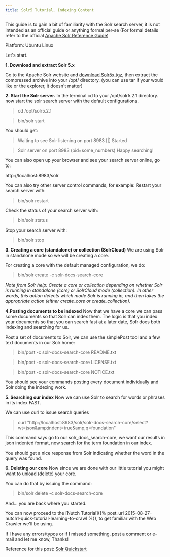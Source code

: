 ```yaml
---
title: Solr5 Tutorial, Indexing Content
---
```


This guide is to gain a bit of familiarity with the Solr search server, it is
not intended as an official guide or anything formal per-se (For formal details
refer to the official 
[Apache Solr Reference Guide](https://cwiki.apache.org/confluence/display/solr/Apache+Solr+Reference+Guide))

Platform: Ubuntu Linux

Let's start.

**1. Download and extract Solr 5.x**

Go to the Apache Solr website and [download Solr5x.tgz](http://www.apache.org/dyn/closer.cgi), 
then extract the compressed archive into your /opt/ directory. (you can use tar 
if your would like or the explorer, it doesn't matter)

**2. Start the Solr server.** 
In the terminal cd to your /opt/solr5.2.1
directory. now start the solr search server with the default configurations.

> cd /opt/solr5.2.1 

> bin/solr start 

You should get:

> Waiting to see Solr listening on port 8983 [|] Started

> Solr server on port 8983 (pid=some_numbers) Happy searching! 

You can also open up your browser and see your search server online, go to:

http://localhost:8983/solr

You can also try other server control commands, for example: Restart your search
server with:

> bin/solr restart

Check the status of your search server with:

> bin/solr status 

Stop your search server with:

> bin/solr stop 

**3. Creating a core (standalone) or collection (SolrCloud)** 
We are using Solr in standalone mode so we will be creating a core.

For creating a core with the default managed configuration, we do:

> bin/solr create -c solr-docs-search-core 

_Note from Solr help: Create a core or collection depending on whether Solr is
running in standalone (core) or SolrCloud mode (collection). In other words,
this action detects which mode Solr is running in, and then takes the
appropriate action (either create_core or create_collection)._

**4.Posting documents to be indexed** 
Now that we have a core we can pass some documents so that Solr can index them. 
The logic is that you index your documents so that you can search fast at a later 
date, Solr does both indexing and searching for us.

Post a set of documents to Solr, we can use the simplePost tool and a few text
documents in our Solr home:

> bin/post -c solr-docs-search-core README.txt 

> bin/post -c solr-docs-search-core LICENSE.txt 

> bin/post -c solr-docs-search-core NOTICE.txt

You should see your commands posting every document individually and Solr doing
the indexing work.

**5. Searching our index** 
Now we can use Solr to search for words or phrases in its index FAST.

We can use curl to issue search queries

> curl "http://localhost:8983/solr/solr-docs-search-core/select?wt=json&amp;amp;indent=true&amp;amp;q=foundation"

This command says go to our solr_docs_search-core, we want our results in json
indented format, now search for the term foundation in our index.

You should get a nice response from Solr indicating whether the word in the
query was found.

**6. Deleting our core** 
Now since we are done with our little tutorial you might want to unload (delete) 
your core.

You can do that by issuing the command:

> bin/solr delete -c solr-docs-search-core 

And... you are back where you started.

You can now proceed to the [Nutch Tutorial]({% post_url 2015-08-27-nutch1-quick-tutorial-learning-to-crawl %}),
to get familiar with the Web Crawler we'll be using.

If I have any errors/typos or if I missed something, post a comment or e-mail
and let me know, Thanks!

Reference for this post: [Solr Quickstart](http://lucene.apache.org/solr/quickstart.html)
